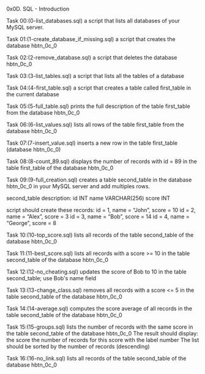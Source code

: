 0x0D. SQL - Introduction

Task 00:(0-list_databases.sql)
a script that lists all databases of your MySQL server.

Task 01:(1-create_database_if_missing.sql)
a script that creates the database hbtn_0c_0

Task 02:(2-remove_database.sql)
a script that deletes the database hbtn_0c_0

Task 03:(3-list_tables.sql)
a script that lists all the tables of a database

Task 04:(4-first_table.sql)
a script that creates a table called first_table in the current database

Task 05:(5-full_table.sql)
prints the full description of the table first_table from the database hbtn_0c_0

Task 06:(6-list_values.sql)
lists all rows of the table first_table from the database hbtn_0c_0

Task 07:(7-insert_value.sql)
inserts a new row in the table first_table (database hbtn_0c_0)

Task 08:(8-count_89.sql)
displays the number of records with id = 89 in the table first_table of the database hbtn_0c_0

Task 09:(9-full_creation.sql)
creates a table second_table in the database hbtn_0c_0 in your MySQL server and add multiples rows.

second_table description:
id INT
name VARCHAR(256)
score INT

script should create these records:
id = 1, name = “John”, score = 10
id = 2, name = “Alex”, score = 3
id = 3, name = “Bob”, score = 14
id = 4, name = “George”, score = 8

Task 10:(10-top_score.sql)
lists all records of the table second_table of the database hbtn_0c_0

Task 11:(11-best_score.sql)
lists all records with a score >= 10 in the table second_table of the database hbtn_0c_0

Task 12:(12-no_cheating.sql)
updates the score of Bob to 10 in the table second_table; use Bob's name field

Task 13:(13-change_class.sql)
removes all records with a score <= 5 in the table second_table of the database hbtn_0c_0

Task 14:(14-average.sql)
computes the score average of all records in the table second_table of the database hbtn_0c_0

Task 15:(15-groups.sql)
lists the number of records with the same score in the table second_table of the database hbtn_0c_0
The result should display:
the score
the number of records for this score with the label number
The list should be sorted by the number of records (descending)

Task 16:(16-no_link.sql)
lists all records of the table second_table of the database hbtn_0c_0

